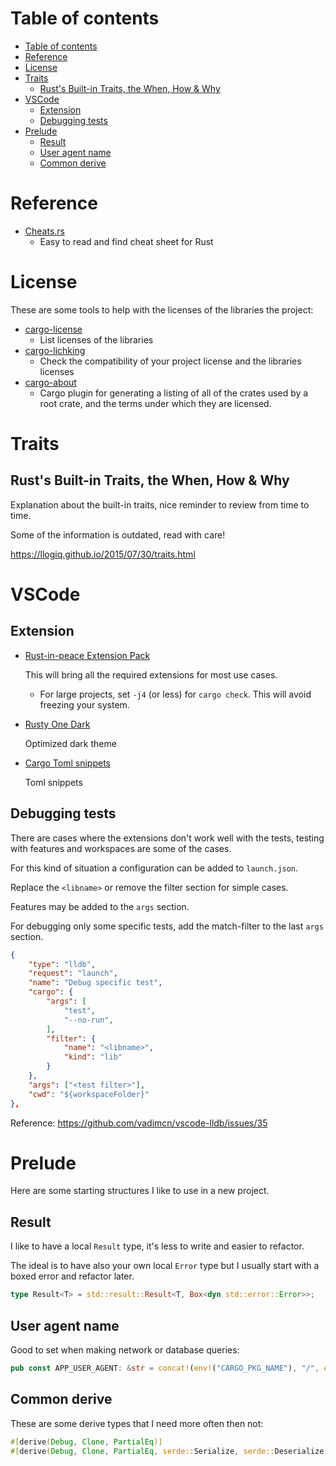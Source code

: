 # Table of contents
- [Table of contents](#table-of-contents)
- [Reference](#reference)
- [License](#license)
- [Traits](#traits)
  - [Rust's Built-in Traits, the When, How & Why](#rusts-built-in-traits-the-when-how--why)
- [VSCode](#vscode)
  - [Extension](#extension)
  - [Debugging tests](#debugging-tests)
- [Prelude](#prelude)
  - [Result](#result)
  - [User agent name](#user-agent-name)
  - [Common derive](#common-derive)

# Reference
- [Cheats.rs](https://cheats.rs/)
  - Easy to read and find cheat sheet for Rust

# License

These are some tools to help with the licenses of the libraries the project:
- [cargo-license](https://crates.io/crates/cargo-license)
  - List licenses of the libraries
- [cargo-lichking](https://crates.io/crates/cargo-lichking)
  - Check the compatibility of your project license and the libraries licenses
- [cargo-about](https://crates.io/crates/cargo-about)
  - Cargo plugin for generating a listing of all of the crates used by a root crate, and the terms under which they are licensed.

# Traits

## Rust's Built-in Traits, the When, How & Why

Explanation about the built-in traits, nice reminder to review from time to time.

Some of the information is outdated, read with care!

https://llogiq.github.io/2015/07/30/traits.html

# VSCode

## Extension

- [Rust-in-peace Extension Pack](https://marketplace.visualstudio.com/items?itemName=gilescope.rust-in-peace)

  This will bring all the required extensions for most use cases.
    - For large projects, set `-j4` (or less) for `cargo check`. This will avoid freezing your system.

- [Rusty One Dark](https://marketplace.visualstudio.com/items?itemName=Jeraldson.vscode-rusty-onedark)

  Optimized dark theme

- [Cargo Toml snippets](https://marketplace.visualstudio.com/items?itemName=kevinkassimo.cargo-toml-snippets)

  Toml snippets

## Debugging tests

There are cases where the extensions don't work well with the tests, testing with features and workspaces are some of the cases.

For this kind of situation a configuration can be added to `launch.json`.

Replace the `<libname>` or remove the filter section for simple cases.

Features may be added to the `args` section.

For debugging only some specific tests, add the match-filter to the last `args` section.

```json
{
    "type": "lldb",
    "request": "launch",
    "name": "Debug specific test",
    "cargo": {
        "args": [
            "test",
            "--no-run",
        ],
        "filter": {
            "name": "<libname>",
            "kind": "lib"
        }
    },
    "args": ["<test filter>"],
    "cwd": "${workspaceFolder}"
},
```

Reference: https://github.com/vadimcn/vscode-lldb/issues/35

# Prelude

Here are some starting structures I like to use in a new project.

## Result

I like to have a local `Result` type, it's less to write and easier to refactor.

The ideal is to have also your own local `Error` type but I usually start with a boxed error and refactor later.

```rust
type Result<T> = std::result::Result<T, Box<dyn std::error::Error>>;
```

## User agent name

Good to set when making network or database queries:
```rust
pub const APP_USER_AGENT: &str = concat!(env!("CARGO_PKG_NAME"), "/", env!("CARGO_PKG_VERSION"));
```

## Common derive

These are some derive types that I need more often then not:
```rust
#[derive(Debug, Clone, PartialEq)]
#[derive(Debug, Clone, PartialEq, serde::Serialize, serde::Deserialize)]
```
